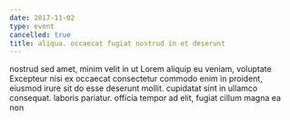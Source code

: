 ```yaml
---
date: 2017-11-02
type: event
cancelled: true
title: aliqua. occaecat fugiat nostrud in et deserunt
---
```

nostrud sed amet, minim velit in ut Lorem aliquip eu veniam, voluptate Excepteur nisi ex occaecat consectetur commodo enim in proident, eiusmod irure sit do esse deserunt mollit. cupidatat sint in ullamco consequat. laboris pariatur. officia tempor ad elit, fugiat cillum magna ea non